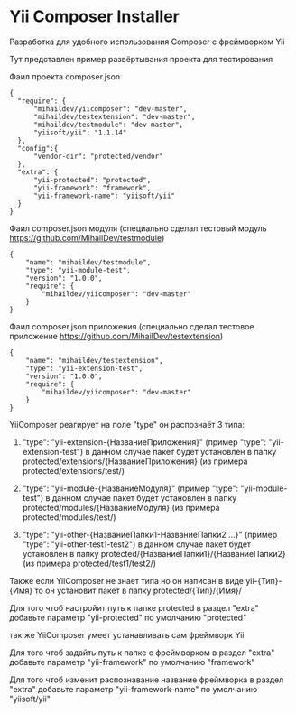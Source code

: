 Yii Composer Installer
=============================

Разработка для удобного использования Composer с фреймворком Yii

Тут представлен пример развёртывания проекта для тестирования

Фаил проекта composer.json

    {
      "require": {
          "mihaildev/yiicomposer": "dev-master",
          "mihaildev/testextension": "dev-master",
          "mihaildev/testmodule": "dev-master",
          "yiisoft/yii": "1.1.14"
      },
      "config":{
          "vendor-dir": "protected/vendor"
      },
      "extra": {
          "yii-protected": "protected",
          "yii-framework": "framework",
          "yii-framework-name": "yiisoft/yii"
      }
    }

Фаил composer.json модуля (специально сделал тестовый модуль https://github.com/MihailDev/testmodule)

    {
        "name": "mihaildev/testmodule",
        "type": "yii-module-test",
        "version": "1.0.0",
        "require": {
            "mihaildev/yiicomposer": "dev-master"
        }
    }

Фаил composer.json приложения (специально сделал тестовое приложение https://github.com/MihailDev/testextension)

    {
        "name": "mihaildev/testextension",
        "type": "yii-extension-test",
        "version": "1.0.0",
        "require": {
            "mihaildev/yiicomposer": "dev-master"
        }
    }

YiiComposer реагирует на поле "type" он распознаёт 3 типа:

1) "type": "yii-extension-{НазваниеПриложения}" (пример "type": "yii-extension-test")
в данном случае пакет будет установлен в папку protected/extensions/{НазваниеПриложения} (из примера protected/extensions/test/)

2) "type": "yii-module-{НазваниеМодуля}" (пример "type": "yii-module-test")
в данном случае пакет будет установлен в папку protected/modules/{НазваниеМодуля} (из примера protected/modules/test/)

3) "type": "yii-other-{НазваниеПапки1-НазваниеПапки2 ...}" (пример "type": "yii-other-test1-test2")
в данном случае пакет будет установлен в папку protected/{НазваниеПапки1}/{НазваниеПапки2} (из примера protected/test1/test2/)

Также если YiiComposer не знает типа но он написан в виде yii-{Тип}-{Имя} то он установит пакет в папку protected/{Тип}/{Имя}/

Для того чтоб настройит путь к папке protected в раздел "extra" добавьте параметр "yii-protected" по умолчанию "protected"

так же YiiComposer умеет устанавливать сам фреймворк Yii

Для того чтоб задайть путь к папке с фреймворком  в раздел "extra" добавьте параметр "yii-framework" по умолчанию "framework"

Для того чтоб изменит распознавание название фреймворка в раздел "extra" добавьте параметр "yii-framework-name" по умолчанию "yiisoft/yii"